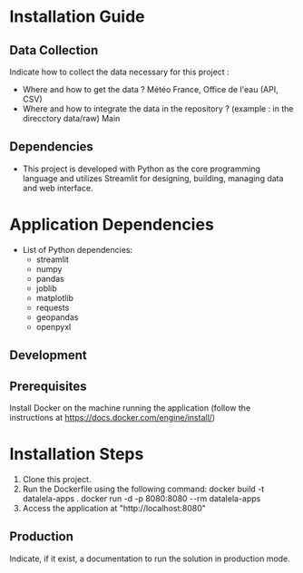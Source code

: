 # Installation Guide

## Data Collection

Indicate how to collect the data necessary for this project :
- Where and how to get the data ?
      Météo France, Office de l'eau (API, CSV)
- Where and how to integrate the data in the repository ? (example : in the direcctory data/raw)
      Main

## Dependencies

* This project is developed with Python as the core programming language and utilizes Streamlit for designing, building, managing data and web interface.

# Application Dependencies
* List of Python dependencies:
  * streamlit
  * numpy
  * pandas
  * joblib
  * matplotlib
  * requests
  * geopandas
  * openpyxl

## Development

## Prerequisites
Install Docker on the machine running the application (follow the instructions at https://docs.docker.com/engine/install/)

# Installation Steps
1. Clone this project.
2. Run the Dockerfile using the following command:
   docker build -t datalela-apps .
   docker run -d -p 8080:8080 --rm datalela-apps
4. Access the application at "http://localhost:8080"

## Production

Indicate, if it exist, a documentation to run the solution in production mode.
